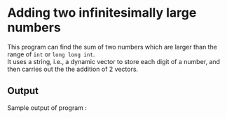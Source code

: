 # Adding two infinitesimally large numbers
This program can find the sum of two numbers which are larger than the range of `int` or `long long int`.<br>
It uses a string, i.e., a dynamic vector to store each digit of a number, and then carries out the the addition of 2 vectors.

## Output
Sample output of program :<br>
